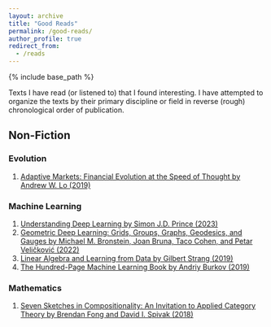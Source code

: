 ```yaml
---
layout: archive
title: "Good Reads"
permalink: /good-reads/
author_profile: true
redirect_from:
  - /reads
---
```


{% include base_path %}

Texts I have read (or listened to) that I found interesting. I have attempted to organize the texts by their primary discipline or field in reverse (rough) chronological order of publication.  

## Non-Fiction

### Evolution

1. [Adaptive Markets: Financial Evolution at the Speed of Thought by Andrew W. Lo (2019)](https://press.princeton.edu/books/paperback/9780691191362/adaptive-markets)

### Machine Learning

1. [Understanding Deep Learning by Simon J.D. Prince (2023)](https://udlbook.github.io/udlbook/)
2. [Geometric Deep Learning: Grids, Groups, Graphs, Geodesics, and Gauges by Michael M. Bronstein, Joan Bruna, Taco Cohen, and Petar Veličković (2022)](https://geometricdeeplearning.com/)
3. [Linear Algebra and Learning from Data by Gilbert Strang (2019)](https://math.mit.edu/~gs/learningfromdata/)
4. [The Hundred-Page Machine Learning Book by Andriy Burkov (2019)](https://themlbook.com/)

### Mathematics

1. [Seven Sketches in Compositionality: An Invitation to Applied Category Theory by Brendan Fong and David I. Spivak (2018)](https://math.mit.edu/~dspivak/teaching/sp18/7Sketches.pdf) 
